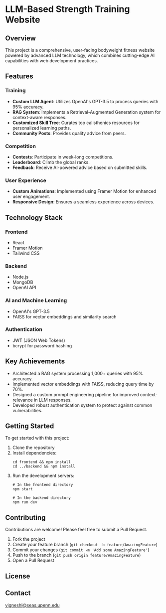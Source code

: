 # LLM-Based Strength Training Website

## Overview

This project is a comprehensive, user-facing bodyweight fitness website powered by advanced LLM technology, which combines cutting-edge AI capabilities with web development practices.

## Features

### Training
- **Custom LLM Agent**: Utilizes OpenAI's GPT-3.5 to process queries with 95% accuracy.
- **RAG System**: Implements a Retrieval-Augmented Generation system for context-aware responses.
- **Customized Skill Tree**: Curates top calisthenics resources for personalized learning paths.
- **Community Posts**: Provides quality advice from peers.

### Competition
- **Contests**: Participate in week-long competitions.
- **Leaderboard**: Climb the global ranks.
- **Feedback**: Receive AI-powered advice based on submitted skills.

### User Experience
- **Custom Animations**: Implemented using Framer Motion for enhanced user engagement.
- **Responsive Design**: Ensures a seamless experience across devices.

## Technology Stack

### Frontend
- React
- Framer Motion
- Tailwind CSS

### Backend
- Node.js
- MongoDB
- OpenAI API

### AI and Machine Learning
- OpenAI's GPT-3.5
- FAISS for vector embeddings and similarity search

### Authentication
- JWT (JSON Web Tokens)
- bcrypt for password hashing

## Key Achievements

- Architected a RAG system processing 1,000+ queries with 95% accuracy.
- Implemented vector embeddings with FAISS, reducing query time by 70%.
- Designed a custom prompt engineering pipeline for improved context-relevance in LLM responses.
- Developed robust authentication system to protect against common vulnerabilities.

## Getting Started

To get started with this project:

1. Clone the repository
2. Install dependencies:
   ```
   cd frontend && npm install
   cd ../backend && npm install
   ```
4. Run the development servers:
   ```
   # In the frontend directory
   npm start

   # In the backend directory
   npm run dev
   ```


## Contributing

Contributions are welcome! Please feel free to submit a Pull Request.

1. Fork the project
2. Create your feature branch (`git checkout -b feature/AmazingFeature`)
3. Commit your changes (`git commit -m 'Add some AmazingFeature'`)
4. Push to the branch (`git push origin feature/AmazingFeature`)
5. Open a Pull Request

## License



## Contact

vigneshl@seas.upenn.edu